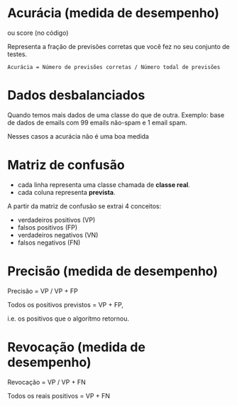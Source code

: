 # Acurácia (medida de desempenho)

ou score (no código)

Representa a fração de previsões corretas que você fez no seu conjunto de testes.

`Acurácia = Número de previsões corretas / Número todal de previsões`

# Dados desbalanciados

Quando temos mais dados de uma classe do que de outra. Exemplo: base de dados de emails com 99 emails não-spam e 1 email spam.

Nesses casos a acurácia não é uma boa medida

# Matriz de confusão

* cada linha representa uma classe chamada de **classe real**.
* cada coluna representa **prevista**.

A partir da matriz de confusão se extrai 4 conceitos:

* verdadeiros positivos (VP)
* falsos positivos (FP)
* verdadeiros negativos (VN)
* falsos negativos (FN)

# Precisão (medida de desempenho)

Precisão = VP / VP + FP

Todos os positivos previstos = VP + FP, 

i.e. os positivos que o algorítmo retornou.

# Revocação (medida de desempenho)

Revocação = VP / VP + FN

Todos os reais positivos = VP + FN